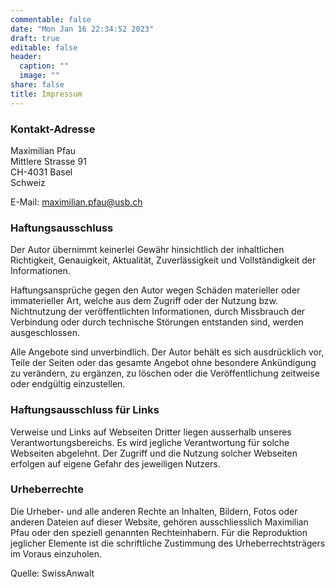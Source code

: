 ```yaml
---
commentable: false
date: "Mon Jan 16 22:34:52 2023"
draft: true
editable: false
header:
  caption: ""
  image: ""
share: false
title: Impressum
---
```


### Kontakt-Adresse

Maximilian Pfau<br>
Mittlere Strasse 91<br>
CH-4031 Basel<br>
Schweiz<br>

E-Mail:
maximilian.pfau@usb.ch


### Haftungsausschluss
Der Autor übernimmt keinerlei Gewähr hinsichtlich der inhaltlichen Richtigkeit, Genauigkeit, Aktualität, Zuverlässigkeit und Vollständigkeit der Informationen.

Haftungsansprüche gegen den Autor wegen Schäden materieller oder immaterieller Art, welche aus dem Zugriff oder der Nutzung bzw. Nichtnutzung der veröffentlichten Informationen, durch Missbrauch der Verbindung oder durch technische Störungen entstanden sind, werden ausgeschlossen.

Alle Angebote sind unverbindlich. Der Autor behält es sich ausdrücklich vor, Teile der Seiten oder das gesamte Angebot ohne besondere Ankündigung zu verändern, zu ergänzen, zu löschen oder die Veröffentlichung zeitweise oder endgültig einzustellen.


### Haftungsausschluss für Links

Verweise und Links auf Webseiten Dritter liegen ausserhalb unseres Verantwortungsbereichs. Es wird jegliche Verantwortung für solche Webseiten abgelehnt. Der Zugriff und die Nutzung solcher Webseiten erfolgen auf eigene Gefahr des jeweiligen Nutzers.


### Urheberrechte

Die Urheber- und alle anderen Rechte an Inhalten, Bildern, Fotos oder anderen Dateien auf dieser Website, gehören ausschliesslich Maximilian Pfau oder den speziell genannten Rechteinhabern. Für die Reproduktion jeglicher Elemente ist die schriftliche Zustimmung des Urheberrechtsträgers im Voraus einzuholen.

Quelle: SwissAnwalt
